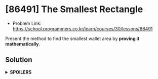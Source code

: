 # [86491] The Smallest Rectangle
* Problem Link: https://school.programmers.co.kr/learn/courses/30/lessons/86491

Present the method to find the smallest wallet area by **proving it mathematically**.

## Solution
<details>
<summary><b>SPOILERS</b></summary>
  
![rec](https://github.com/reruo321/CPP-Self-Study/assets/48712088/58042887-fbbb-4d0c-9c86-78c00a449d28)

Express a rectangle Rm like Rm = (Wm, Hm), where Wm is the width and Hm is the height. Let the bigger value between Hm and Wm is am, and the smaller one is bm. Let A = {a1, a2, ... an}, B = {b1, b2, ... bn}, where n is the number of rectangles.

Then the answer is ax * by, where ax is the biggest value in A, and by is the biggest value in B.

### Proof
Suppose that K = Wk is the biggest among all width and height values. 

Suppose that there are set A and set B.

Let A = {a1, a2, ... an}, B = {b1, b2, ... bn} where n is the number of rectangles.

Let ap and bq are having a vertical relationship for every 1 <= p, q <= n.

1. Wk >= Hk. Let Wk ∈ A, then Hk ∈ B.
2. K is always the biggest value in A.
3. Every element in B must be the smaller value in a rectangle.
   
   i. Suppose, for the sake of contradiction, Proposition 3 is false. Let B has some bigger values in the rectangles.
   
   ii. Suppose that R1 = (1000, 1), R2 = (500, 3), R3 = (100, 10).
   
   iii. Then K = 1000.
   
   iv. Let W3 = 100 is in B. Then A = {1000, 500, 10}, B = {1, 3, 100}.
   
   v. The situation becomes a counterexample. The answer from Proposition iv is 1000 * 100 = 100000, but the real answer is 1000 * 10 = 10000 when A = {1000, 500, 3}, B = {1, 3, 10}.
   
   vi. Therefore, B does not contain any bigger value in every rectangle.

5. Let ax is the biggest value in A, and by is the biggest value in B.
6. K = ax, and we can also find by with a comparing algorithm.
7. Since ax and by are having the vertical relationship, we can conclude that the answer is ax * by.

</details>
